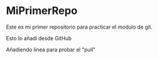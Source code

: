 # MiPrimerRepo
Este es mi primer repositorio para practicar el modulo de git.

Esto lo añadi desde GitHub

Añadiendo linea para probar el "pull"
